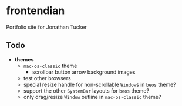 # frontendian

Portfolio site for Jonathan Tucker

## Todo

- **themes**
  - `mac-os-classic` theme
    - scrollbar button arrow background images
  - test other browsers
  - special resize handle for non-scrollable `Window`s in `beos` theme?
  - support the other `SystemBar` layouts for `beos` theme?
  - only drag/resize `Window` outline in `mac-os-classic` theme?
